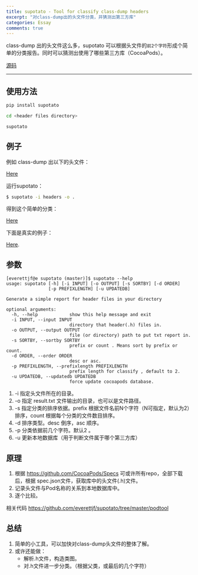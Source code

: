 ```yaml
---
title: supotato - Tool for classify class-dump headers
excerpt: "对class-dump出的头文件分类，并猜测出第三方库"
categories: Essay
comments: true
---
```




class-dump 出的头文件这么多，supotato 可以根据头文件的`前2个字符`形成个简单的分类报告。同时可以猜测出使用了哪些第三方库（CocoaPods）。

[源码](https://github.com/everettjf/supotato)




---

## 使用方法

```sh
pip install supotato

cd <header files directory>

supotato
```



## 例子

例如 class-dump 出以下的头文件：

[Here](https://github.com/everettjf/supotato/tree/master/example/headers)

运行supotato：

```sh
$ supotato -i headers -o .
```

得到这个简单的分类：

[Here](https://github.com/everettjf/supotato/blob/master/example/result.txt)


下面是真实的例子：

[Here](https://github.com/everettjf/supotato/blob/master/example/lots.txt).


## 参数

```
[everettjf@e supotato (master)]$ supotato --help
usage: supotato [-h] [-i INPUT] [-o OUTPUT] [-s SORTBY] [-d ORDER]
                [-p PREFIXLENGTH] [-u UPDATEDB]

Generate a simple report for header files in your directory

optional arguments:
  -h, --help            show this help message and exit
  -i INPUT, --input INPUT
                        directory that header(.h) files in.
  -o OUTPUT, --output OUTPUT
                        file (or directory) path to put txt report in.
  -s SORTBY, --sortby SORTBY
                        prefix or count . Means sort by prefix or count.
  -d ORDER, --order ORDER
                        desc or asc.
  -p PREFIXLENGTH, --prefixlength PREFIXLENGTH
                        prefix length for classify , default to 2.
  -u UPDATEDB, --updatedb UPDATEDB
                        force update cocoapods database.

```

1. -i 指定头文件所在的目录。
2. -o 指定 result.txt 文件输出的目录，也可以是文件路径。
3. -s 指定分类的排序依据。prefix 根据文件名前N个字符（N可指定，默认为2）排序，count 根据每个分类的文件数目排序。
4. -d 排序类型。desc 倒序，asc 顺序。
5. -p 分类依据前几个字符。默认2 。
6. -u 更新本地数据库（用于判断文件属于哪个第三方库）


## 原理


1. 根据 https://github.com/CocoaPods/Specs 可或许所有repo，全部下载后，根据 spec.json文件，获取库中的头文件(.h)文件。
2. 记录头文件与Pod名称的关系到本地数据库中。
3. 逐个比较。

相关代码 https://github.com/everettjf/supotato/tree/master/podtool


## 总结


1. 简单的小工具，可以加快对class-dump头文件的整体了解。
2. 或许还能做：
	- 解析.h文件，构造类图。
	- 对.h文件进一步分类。（根据父类，或最后的几个字符）

	
	


